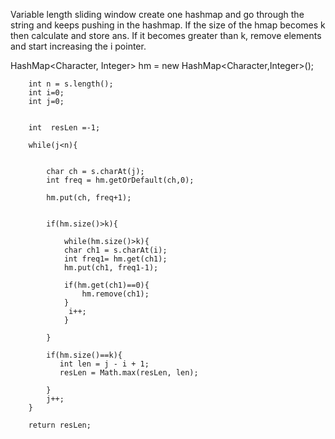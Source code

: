 Variable length sliding window
create one hashmap and go through the string and keeps pushing in the hashmap. If the size of the hmap becomes k then calculate and store ans.
If it becomes  greater than k, remove elements and start increasing the i pointer.

 HashMap<Character, Integer> hm = new HashMap<Character,Integer>();
        
        int n = s.length();
        int i=0;
        int j=0;
        
        
        int  resLen =-1;
        
        while(j<n){
            
            
            char ch = s.charAt(j);
            int freq = hm.getOrDefault(ch,0);
            
            hm.put(ch, freq+1);
            
            
            if(hm.size()>k){
                
                while(hm.size()>k){
                char ch1 = s.charAt(i);
                int freq1= hm.get(ch1);
                hm.put(ch1, freq1-1);
                
                if(hm.get(ch1)==0){
                    hm.remove(ch1);
                }
                 i++;
                }
               
            }
            
            if(hm.size()==k){
               int len = j - i + 1; 
               resLen = Math.max(resLen, len);
               
            }
            j++;
        }
        
        return resLen;
